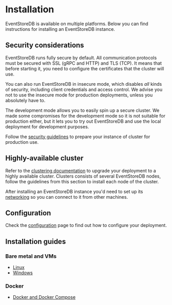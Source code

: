 # Installation

EventStoreDB is available on multiple platforms. Below you can find instructions for installing an EventStoreDB instance. 

## Security considerations

EventStoreDB runs fully secure by default. All communication protocols must be secured with SSL (gRPC and HTTP) and TLS (TCP). It means that before starting it, you need to configure the certificates that the cluster will use.

You can also run EventStoreDB in insecure mode, which disables _all_ kinds of security, including client credentials and access control. We advise you not to use the insecure mode for production deployments, unless you absolutely have to.

The development mode allows you to easily spin up a secure cluster. We made some compromises for the development mode so it is not suitable for production either, but it lets you to try out EventStoreDB and use the local deployment for development purposes.

Follow the [security guidelines](../security/) to prepare your instance of cluster for production use.

## Highly-available cluster

Refer to the [clustering documentation](../clustering/) to upgrade your deployment to a highly available cluster. Clusters consists of several EventStoreDB nodes, follow the guidelines from this section to install each node of the cluster.

After installing an EventStoreDB instance you'd need to set up its [networking](../networking/README.md) so you can connect to it from other machines.

## Configuration

Check the [configuration](configuration.md) page to find out how to configure your deployment.

## Installation guides

### Bare metal and VMs

- [Linux](./linux.md)
- [Windows](./windows.md)

### Docker

- [Docker and Docker Compose](./docker.md)

